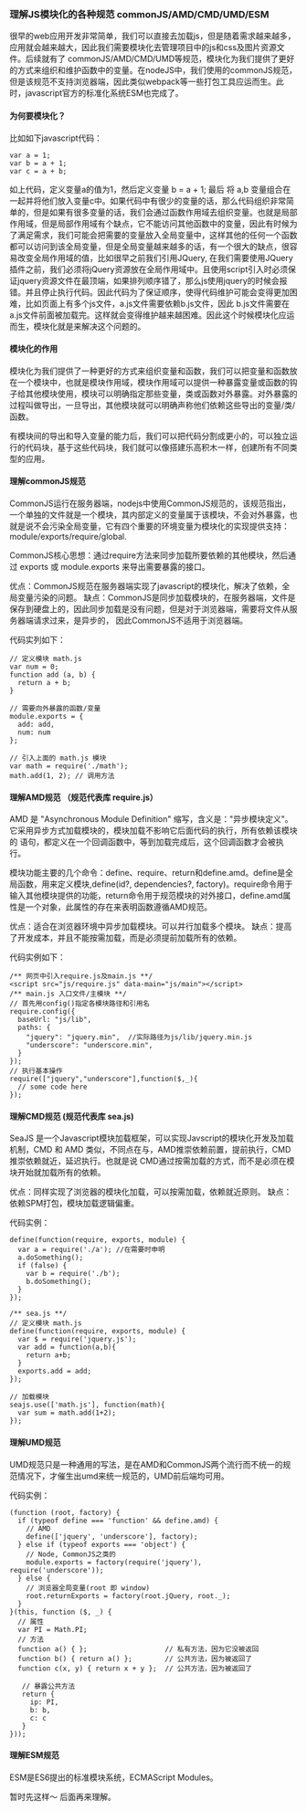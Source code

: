 
### 理解JS模块化的各种规范 commonJS/AMD/CMD/UMD/ESM

很早的web应用开发非常简单，我们可以直接去加载js，但是随着需求越来越多，应用就会越来越大，因此我们需要模块化去管理项目中的js和css及图片资源文件。后续就有了 commonJS/AMD/CMD/UMD等规范，模块化为我们提供了更好的方式来组织和维护函数中的变量。在nodeJS中，我们使用的commonJS规范，但是该规范不支持浏览器端，因此类似webpack等一些打包工具应运而生。此时，javascript官方的标准化系统ESM也完成了。

#### 为何要模块化？

比如如下javascript代码：
```
var a = 1;
var b = a + 1;
var c = a + b;
```
如上代码，定义变量a的值为1，然后定义变量 b = a + 1; 最后 将 a,b 变量组合在一起并将他们放入变量c中。如果代码中有很少的变量的话，那么代码组织非常简单的，但是如果有很多变量的话，我们会通过函数作用域去组织变量。也就是局部作用域，但是局部作用域有个缺点，它不能访问其他函数中的变量，因此有时候为了满足需求，我们可能会把需要的变量放入全局变量中，这样其他的任何一个函数都可以访问到该全局变量，但是全局变量越来越多的话，有一个很大的缺点，很容易改变全局作用域的值，比如很早之前我们引用JQuery, 在我们需要使用JQuery插件之前，我们必须将jQuery资源放在全局作用域中。且使用script引入时必须保证jquery资源文件在最顶端，如果排列顺序错了，那么js使用jquery的时候会报错。并且停止执行代码。因此代码为了保证顺序，使得代码维护可能会变得更加困难，比如页面上有多个js文件，a.js文件需要依赖b.js文件，因此 b.js文件需要在a.js文件前面被加载完。这样就会变得维护越来越困难。因此这个时候模块化应运而生，模块化就是来解决这个问题的。

#### 模块化的作用

模块化为我们提供了一种更好的方式来组织变量和函数，我们可以把变量和函数放在一个模块中，也就是模块作用域，模块作用域可以提供一种暴露变量或函数的钩子给其他模块使用，模块可以明确指定那些变量，类或函数对外暴露。对外暴露的过程叫做导出，一旦导出，其他模块就可以明确声称他们依赖这些导出的变量/类/函数。

有模块间的导出和导入变量的能力后，我们可以把代码分割成更小的，可以独立运行的代码块，基于这些代码块，我们就可以像搭建乐高积木一样，创建所有不同类型的应用。

#### 理解commonJS规范

CommonJS运行在服务器端，nodejs中使用CommonJS规范的，该规范指出，一个单独的文件就是一个模块，其内部定义的变量属于该模块，不会对外暴露，也就是说不会污染全局变量，它有四个重要的环境变量为模块化的实现提供支持： module/exports/require/global.

CommonJS核心思想：通过require方法来同步加载所要依赖的其他模块，然后通过 exports 或 module.exports 来导出需要暴露的接口。

优点：CommonJS规范在服务器端实现了javascript的模块化，解决了依赖，全局变量污染的问题。
缺点：CommonJS是同步加载模块的，在服务器端，文件是保存到硬盘上的，因此同步加载是没有问题，但是对于浏览器端，需要将文件从服务器端请求过来，是异步的，
因此CommonJS不适用于浏览器端。

代码实列如下：
```
// 定义模块 math.js
var num = 0;
function add (a, b) {
  return a + b;
}

// 需要向外暴露的函数/变量
module.exports = {
  add: add,
  num: num
};

// 引入上面的 math.js 模块
var math = require('./math');
math.add(1, 2); // 调用方法
```
#### 理解AMD规范 （规范代表库 require.js）

AMD 是 "Asynchronous Module Definition" 缩写，含义是："异步模块定义"。 它采用异步方式加载模块的，模块加载不影响它后面代码的执行，所有依赖该模块的
语句，都定义在一个回调函数中，等到加载完成后，这个回调函数才会被执行。

模块功能主要的几个命令：define、require、return和define.amd。define是全局函数，用来定义模块,define(id?, dependencies?, factory)。require命令用于输入其他模块提供的功能，return命令用于规范模块的对外接口，define.amd属性是一个对象，此属性的存在来表明函数遵循AMD规范。

优点：适合在浏览器环境中异步加载模块。可以并行加载多个模块。
缺点：提高了开发成本，并且不能按需加载，而是必须提前加载所有的依赖。

代码实例如下：
```
/** 网页中引入require.js及main.js **/
<script src="js/require.js" data-main="js/main"></script>
/** main.js 入口文件/主模块 **/
// 首先用config()指定各模块路径和引用名
require.config({
  baseUrl: "js/lib",
  paths: {
    "jquery": "jquery.min",  //实际路径为js/lib/jquery.min.js
    "underscore": "underscore.min",
  }
});
// 执行基本操作
require(["jquery","underscore"],function($,_){
  // some code here
});
```
#### 理解CMD规范 (规范代表库 sea.js)

SeaJS 是一个Javascript模块加载框架，可以实现Javscript的模块化开发及加载机制，CMD 和 AMD 类似，不同点在与，AMD推崇依赖前置，提前执行，CMD推崇依赖就近，延迟执行。也就是说 CMD通过按需加载的方式，而不是必须在模块开始就加载所有的依赖。

优点：同样实现了浏览器的模块化加载，可以按需加载，依赖就近原则。
缺点：依赖SPM打包，模块加载逻辑偏重。

代码实例：
```
define(function(require, exports, module) {
  var a = require('./a'); //在需要时申明
  a.doSomething();
  if (false) {
    var b = require('./b');
    b.doSomething();
  }
});
    
/** sea.js **/
// 定义模块 math.js
define(function(require, exports, module) {
  var $ = require('jquery.js');
  var add = function(a,b){
    return a+b;
  }
  exports.add = add;
});
    
// 加载模块
seajs.use(['math.js'], function(math){
  var sum = math.add(1+2);
});
```
#### 理解UMD规范

UMD规范只是一种通用的写法，是在AMD和CommonJS两个流行而不统一的规范情况下，才催生出umd来统一规范的，UMD前后端均可用。

代码实例：
```
(function (root, factory) {
  if (typeof define === 'function' && define.amd) {
    // AMD
    define(['jquery', 'underscore'], factory);
  } else if (typeof exports === 'object') {
    // Node, CommonJS之类的
    module.exports = factory(require('jquery'), require('underscore'));
  } else {
    // 浏览器全局变量(root 即 window)
    root.returnExports = factory(root.jQuery, root._);
  }
}(this, function ($, _) {
  // 属性
  var PI = Math.PI;     
  // 方法
  function a() { };                   // 私有方法，因为它没被返回
  function b() { return a() };        // 公共方法，因为被返回了
  function c(x, y) { return x + y };  // 公共方法，因为被返回了
  
   // 暴露公共方法
   return {
     ip: PI,
     b: b,
     c: c
   }
}));
```
#### 理解ESM规范

ESM是ES6提出的标准模块系统，ECMAScript Modules。

暂时先这样～  后面再来理解。


















